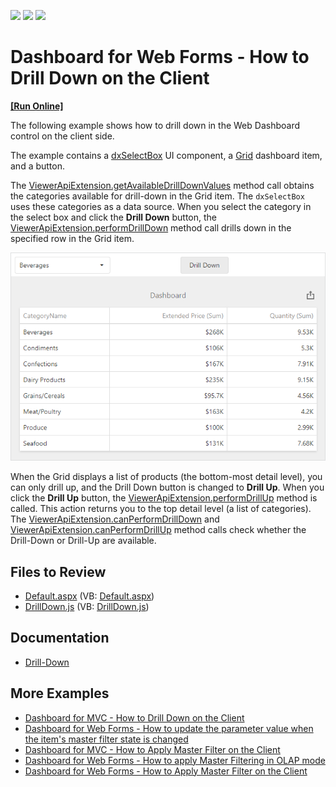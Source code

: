 <!-- default badges list -->
![](https://img.shields.io/endpoint?url=https://codecentral.devexpress.com/api/v1/VersionRange/128579898/21.2.9%2B)
[![](https://img.shields.io/badge/Open_in_DevExpress_Support_Center-FF7200?style=flat-square&logo=DevExpress&logoColor=white)](https://supportcenter.devexpress.com/ticket/details/T495048)
[![](https://img.shields.io/badge/📖_How_to_use_DevExpress_Examples-e9f6fc?style=flat-square)](https://docs.devexpress.com/GeneralInformation/403183)
<!-- default badges end -->

# Dashboard for Web Forms - How to Drill Down on the Client

<!-- run online -->
**[[Run Online]](https://codecentral.devexpress.com/128579898/)**
<!-- run online end -->

The following example shows how to drill down in the Web Dashboard control on the client side.

The example contains a [dxSelectBox](https://js.devexpress.com/DevExtreme/ApiReference/UI_Components/dxSelectBox/Configuration/) UI component, a [Grid](https://docs.devexpress.com/Dashboard/117161/web-dashboard/create-dashboards-on-the-web/dashboard-item-settings/grid) dashboard item, and a button.

The [ViewerApiExtension.getAvailableDrillDownValues](https://docs.devexpress.com/Dashboard/js-DevExpress.Dashboard.ViewerApiExtension?p=netframework#js_devexpress_dashboard_viewerapiextension_getavailabledrilldownvalues_itemname_) method call obtains the categories available for drill-down in the Grid item. The `dxSelectBox` uses these categories as a data source. When you select the category in the select box and click the **Drill Down** button, the [ViewerApiExtension.performDrillDown](https://docs.devexpress.com/Dashboard/js-DevExpress.Dashboard.ViewerApiExtension?p=netframework#js_devexpress_dashboard_viewerapiextension_performdrilldown_itemname_value_) method call drills down in the specified row in the Grid item.

![](web-dashboard-drill-down-in-code-example.png)

When the Grid displays a list of products (the bottom-most detail level), you can only drill up, and the Drill Down button is changed to **Drill Up**. When you click the **Drill Up** button, the [ViewerApiExtension.performDrillUp](https://docs.devexpress.com/Dashboard/js-DevExpress.Dashboard.ViewerApiExtension#js_devexpress_dashboard_viewerapiextension_performdrillup_itemname_) method is called. This action returns you to the top detail level (a list of categories). The [ViewerApiExtension.canPerformDrillDown](https://docs.devexpress.com/Dashboard/js-DevExpress.Dashboard.ViewerApiExtension#js_devexpress_dashboard_viewerapiextension_canperformdrilldown_itemname_) and [ViewerApiExtension.canPerformDrillUp](https://docs.devexpress.com/Dashboard/js-DevExpress.Dashboard.ViewerApiExtension#js_devexpress_dashboard_viewerapiextension_canperformdrillup_itemname_) method calls check whether the Drill-Down or Drill-Up are available. 


## Files to Review

* [Default.aspx](./CS/ASPxDashboard_PerformDrillDown/Default.aspx) (VB: [Default.aspx](./VB/ASPxDashboard_PerformDrillDown/Default.aspx))
* [DrillDown.js](./CS/ASPxDashboard_PerformDrillDown/Scripts/DrillDown.js) (VB: [DrillDown.js](./VB/ASPxDashboard_PerformDrillDown/Scripts/DrillDown.js))


## Documentation

- [Drill-Down](https://docs.devexpress.com/Dashboard/117061/web-dashboard/create-dashboards-on-the-web/interactivity/drill-down)

## More Examples

- [Dashboard for MVC - How to Drill Down on the Client](https://github.com/DevExpress-Examples/mvc-dashboard-drill-down-in-code)
- [Dashboard for Web Forms - How to update the parameter value when the item's master filter state is changed](https://github.com/DevExpress-Examples/web-dashboard-update-parameter-master-filter-changed)
- [Dashboard for MVC - How to Apply Master Filter on the Client](https://github.com/DevExpress-Examples/mvc-dashboard-apply-master-filtering-in-code)
- [Dashboard for Web Forms - How to apply Master Filtering in OLAP mode](https://github.com/DevExpress-Examples/web-forms-dashboard-apply-master-filtering-in-olap)
- [Dashboard for Web Forms - How to Apply Master Filter on the Client](https://github.com/DevExpress-Examples/asp-net-web-forms-dashboard-apply-master-filter-in-code)
